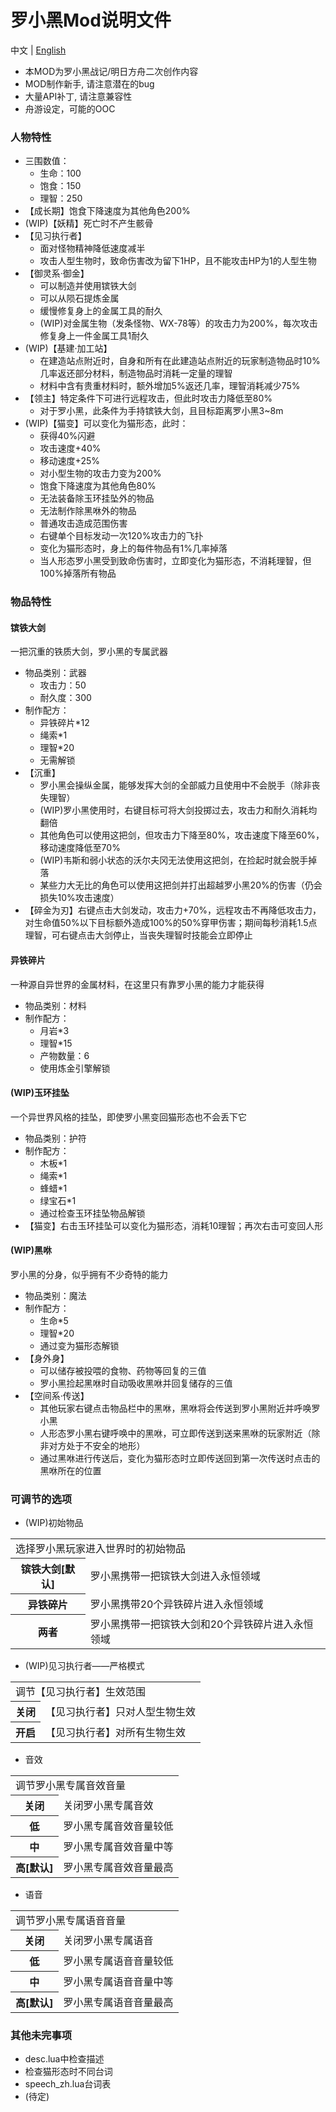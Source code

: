 # 罗小黑Mod说明文件

中文 | [English](README.en.md)

- 本MOD为罗小黑战记/明日方舟二次创作内容
- MOD制作新手, 请注意潜在的bug
- 大量API补丁, 请注意兼容性
- 舟游设定，可能的OOC

### 人物特性

- 三围数值：
  - 生命：100
  - 饱食：150
  - 理智：250
- 【成长期】饱食下降速度为其他角色200%
- (WIP)【妖精】死亡时不产生骸骨
- 【见习执行者】
  - 面对怪物精神降低速度减半
  - 攻击人型生物时，致命伤害改为留下1HP，且不能攻击HP为1的人型生物
- 【御灵系·御金】
  - 可以制造并使用镔铁大剑
  - 可以从陨石提炼金属
  - 缓慢修复身上的金属工具的耐久
  - (WIP)对金属生物（发条怪物、WX-78等）的攻击力为200%，每次攻击修复身上一件金属工具1耐久
- (WIP)【基建·加工站】
  - 在建造站点附近时，自身和所有在此建造站点附近的玩家制造物品时10%几率返还部分材料，制造物品时消耗一定量的理智
  - 材料中含有贵重材料时，额外增加5%返还几率，理智消耗减少75%
- 【领主】特定条件下可进行远程攻击，但此时攻击力降低至80%
  - 对于罗小黑，此条件为手持镔铁大剑，且目标距离罗小黑3~8m
- (WIP)【猫变】可以变化为猫形态，此时：
  - 获得40%闪避
  - 攻击速度+40%
  - 移动速度+25%
  - 对小型生物的攻击力变为200%
  - 饱食下降速度为其他角色80%
  - 无法装备除玉环挂坠外的物品
  - 无法制作除黑咻外的物品
  - 普通攻击造成范围伤害
  - 右键单个目标发动一次120%攻击力的飞扑
  - 变化为猫形态时，身上的每件物品有1%几率掉落
  - 当人形态罗小黑受到致命伤害时，立即变化为猫形态，不消耗理智，但100%掉落所有物品

### 物品特性

#### 镔铁大剑
一把沉重的铁质大剑，罗小黑的专属武器
- 物品类别：武器
  - 攻击力：50
  - 耐久度：300
- 制作配方：
  - 异铁碎片*12
  - 绳索*1
  - 理智*20
  - 无需解锁
- 【沉重】
  - 罗小黑会操纵金属，能够发挥大剑的全部威力且使用中不会脱手（除非丧失理智）
  - (WIP)罗小黑使用时，右键目标可将大剑投掷过去，攻击力和耐久消耗均翻倍
  - 其他角色可以使用这把剑，但攻击力下降至80%，攻击速度下降至60%，移动速度降低至70%
  - (WIP)韦斯和弱小状态的沃尔夫冈无法使用这把剑，在捡起时就会脱手掉落
  - 某些力大无比的角色可以使用这把剑并打出超越罗小黑20%的伤害（仍会损失10%攻击速度）
- 【碎金为刃】右键点击大剑发动，攻击力+70%，远程攻击不再降低攻击力，对生命值50%以下目标额外造成100%的50%穿甲伤害；期间每秒消耗1.5点理智，可右键点击大剑停止，当丧失理智时技能会立即停止

#### 异铁碎片
一种源自异世界的金属材料，在这里只有靠罗小黑的能力才能获得
- 物品类别：材料
- 制作配方：
  - 月岩*3
  - 理智*15
  - 产物数量：6
  - 使用炼金引擎解锁

#### (WIP)玉环挂坠
一个异世界风格的挂坠，即使罗小黑变回猫形态也不会丢下它
- 物品类别：护符
- 制作配方：
  - 木板*1
  - 绳索*1
  - 蜂蜡*1
  - 绿宝石*1
  - 通过检查玉环挂坠物品解锁
- 【猫变】右击玉环挂坠可以变化为猫形态，消耗10理智；再次右击可变回人形

#### (WIP)黑咻
罗小黑的分身，似乎拥有不少奇特的能力
- 物品类别：魔法
- 制作配方：
  - 生命*5
  - 理智*20
  - 通过变为猫形态解锁
- 【身外身】
  - 可以储存被投喂的食物、药物等回复的三值
  - 罗小黑捡起黑咻时自动吸收黑咻并回复储存的三值
- 【空间系·传送】
  - 其他玩家右键点击物品栏中的黑咻，黑咻将会传送到罗小黑附近并呼唤罗小黑
  - 人形态罗小黑右键呼唤中的黑咻，可立即传送到送来黑咻的玩家附近（除非对方处于不安全的地形）
  - 通过黑咻进行传送后，变化为猫形态时立即传送回到第一次传送时点击的黑咻所在的位置

### 可调节的选项

- (WIP)初始物品
<table>
<tr><td colspan="2">选择罗小黑玩家进入世界时的初始物品</td></tr>
<tr><th>镔铁大剑[默认]</th><td>罗小黑携带一把镔铁大剑进入永恒领域</td></tr>
<tr><th>异铁碎片</th><td>罗小黑携带20个异铁碎片进入永恒领域</td></tr>
<tr><th>两者</th><td>罗小黑携带一把镔铁大剑和20个异铁碎片进入永恒领域</td></tr>
</table>

- (WIP)见习执行者——严格模式
<table>
<tr><td colspan="2">调节【见习执行者】生效范围</td></tr>
<tr><th>关闭</th><td>【见习执行者】只对人型生物生效</td></tr>
<tr><th>开启</th><td>【见习执行者】对所有生物生效</td></tr>
</table>

- 音效
<table>
<tr><td colspan="2">调节罗小黑专属音效音量</td></tr>
<tr><th>关闭</th><td>关闭罗小黑专属音效</td></tr>
<tr><th>低</th><td>罗小黑专属音效音量较低</td></tr>
<tr><th>中</th><td>罗小黑专属音效音量中等</td></tr>
<tr><th>高[默认]</th><td>罗小黑专属音效音量最高</td></tr>
</table>

- 语音
<table>
<tr><td colspan="2">调节罗小黑专属语音音量</td></tr>
<tr><th>关闭</th><td>关闭罗小黑专属语音</td></tr>
<tr><th>低</th><td>罗小黑专属语音音量较低</td></tr>
<tr><th>中</th><td>罗小黑专属语音音量中等</td></tr>
<tr><th>高[默认]</th><td>罗小黑专属语音音量最高</td></tr>
</table>

### 其他未完事项

- desc.lua中检查描述
- 检查猫形态时不同台词
- speech_zh.lua台词表
- (待定)